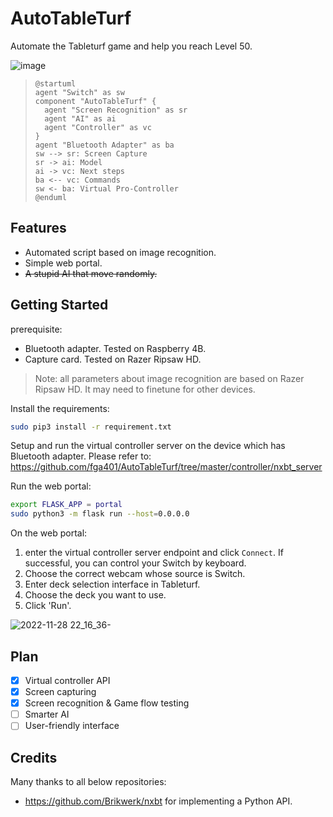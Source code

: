 # AutoTableTurf

Automate the Tableturf game and help you reach Level 50.

![image](https://user-images.githubusercontent.com/36651740/194977551-2014cff7-5fe4-4964-aad9-7a467aba9aef.png)

> ```
> @startuml
> agent "Switch" as sw
> component "AutoTableTurf" {
>   agent "Screen Recognition" as sr
>   agent "AI" as ai
>   agent "Controller" as vc
> }
> agent "Bluetooth Adapter" as ba
> sw --> sr: Screen Capture
> sr -> ai: Model
> ai -> vc: Next steps
> ba <-- vc: Commands
> sw <- ba: Virtual Pro-Controller
> @enduml
> ```

## Features

- Automated script based on image recognition.
- Simple web portal.
- ~~A stupid AI that move randomly.~~

## Getting Started

prerequisite:
- Bluetooth adapter. Tested on Raspberry 4B.
- Capture card. Tested on Razer Ripsaw HD.
> Note: all parameters about image recognition are based on Razer Ripsaw HD. It may need to finetune for other devices.

Install the requirements:
```bash
sudo pip3 install -r requirement.txt
```

Setup and run the virtual controller server on the device which has Bluetooth adapter. Please refer to: https://github.com/fga401/AutoTableTurf/tree/master/controller/nxbt_server

Run the web portal:
```bash
export FLASK_APP = portal
sudo python3 -m flask run --host=0.0.0.0
```

On the web portal:
1. enter the virtual controller server endpoint and click `Connect`. If successful, you can control your Switch by keyboard.
2. Choose the correct webcam whose source is Switch.
3. Enter deck selection interface in Tableturf.
4. Choose the deck you want to use.
5. Click 'Run'.

![2022-11-28 22_16_36-](https://user-images.githubusercontent.com/36651740/204300430-a0051a0e-3617-4fca-96cc-f8c6dbd25227.png)

## Plan

- [x] Virtual controller API
- [x] Screen capturing
- [x] Screen recognition & Game flow testing
- [ ] Smarter AI
- [ ] User-friendly interface

## Credits

Many thanks to all below repositories:

- https://github.com/Brikwerk/nxbt for implementing a Python API.
